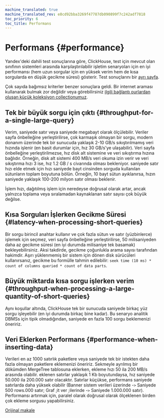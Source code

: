 ```yaml
---
machine_translated: true
machine_translated_rev: e8cd92bba3269f47787db090899f7c242adf7818
toc_priority: 6
toc_title: Performans
---
```


# Performans {#performance}

Yandex'deki dahili test sonuçlarına göre, ClickHouse, test için mevcut olan sınıfının sistemleri arasında karşılaştırılabilir işletim senaryoları için en iyi performansı (hem uzun sorgular için en yüksek verim hem de kısa sorgularda en düşük gecikme süresi) gösterir. Test sonuçlarını bir [ayrı sayfa](https://clickhouse.tech/benchmark/dbms/).

Çok sayıda bağımsız kriterler benzer sonuçlara geldi. Bir internet araması kullanarak bulmak zor değildir veya görebilirsiniz [ilgili bağlantı ourlardan oluşan küçük koleksiyon collectionumuz](https://clickhouse.tech/#independent-benchmarks).

## Tek bir büyük sorgu için çıktı {#throughput-for-a-single-large-query}

Verim, saniyede satır veya saniyede megabayt olarak ölçülebilir. Veriler sayfa önbelleğine yerleştirilirse, çok karmaşık olmayan bir sorgu, modern donanım üzerinde tek bir sunucuda yaklaşık 2-10 GB/s sıkıştırılmamış veri hızında işlenir (en basit durumlar için, hız 30 GB/s'ye ulaşabilir). Veri sayfa önbelleğine yerleştirilmezse, hız disk alt sistemine ve veri sıkıştırma hızına bağlıdır. Örneğin, disk alt sistemi 400 MB/s veri okuma izin verir ve veri sıkıştırma hızı 3 ise, hız 1.2 GB / s civarında olması bekleniyor. saniyede satır hızı elde etmek için hızı saniyede bayt cinsinden sorguda kullanılan sütunların toplam boyutuna bölün. Örneğin, 10 bayt sütun ayıklanırsa, hızın saniyede yaklaşık 100-200 milyon satır olması beklenir.

İşlem hızı, dağıtılmış işlem için neredeyse doğrusal olarak artar, ancak yalnızca toplama veya sıralamadan kaynaklanan satır sayısı çok büyük değilse.

## Kısa Sorguları İşlerken Gecikme Süresi {#latency-when-processing-short-queries}

Bir sorgu birincil anahtar kullanır ve çok fazla sütun ve satır (yüzbinlerce) işlemek için seçmez, veri sayfa önbelleğine yerleştirilirse, 50 milisaniyeden daha az gecikme süresi (en iyi durumda milisaniye tek basamak) bekleyebilirsiniz. Aksi takdirde, gecikme çoğunlukla arama sayısı tarafından hakimdir. Aşırı yüklenmemiş bir sistem için dönen disk sürücüleri kullanırsanız, gecikme bu formülle tahmin edilebilir: `seek time (10 ms) * count of columns queried * count of data parts`.

## Büyük miktarda kısa sorgu işlerken verim {#throughput-when-processing-a-large-quantity-of-short-queries}

Aynı koşullar altında, ClickHouse tek bir sunucuda saniyede birkaç yüz sorgu işleyebilir (en iyi durumda birkaç bine kadar). Bu senaryo analitik DBMSs için tipik olmadığından, saniyede en fazla 100 sorgu beklemenizi öneririz.

## Veri Eklerken Performans {#performance-when-inserting-data}

Verileri en az 1000 satırlık paketlere veya saniyede tek bir istekten daha fazla olmayan paketlere eklemenizi öneririz. Sekmeyle ayrılmış bir dökümden MergeTree tablosuna eklerken, ekleme hızı 50 ila 200 MB/s arasında olabilir. eklenen satırlar yaklaşık 1 Kb boyutundaysa, hız saniyede 50.000 ila 200.000 satır olacaktır. Satırlar küçükse, performans saniyede satırlarda daha yüksek olabilir (Banner sistem verileri üzerinde -`>` Saniyede 500 rows.000 satır; Graf ;it ver ;ilerinde -`>` Saniyede 1.000.000 satır). Performansı artırmak için, paralel olarak doğrusal olarak ölçeklenen birden çok ekleme sorgusu yapabilirsiniz.

[Orijinal makale](https://clickhouse.tech/docs/en/introduction/performance/) <!--hide-->
